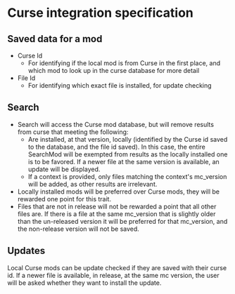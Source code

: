 # Curse integration specification

## Saved data for a mod

- Curse Id
    - For identifying if the local mod is from Curse in the first place, and which mod to look up in the curse database for more detail
- File Id
    - For identifying which exact file is installed, for update checking

## Search

- Search will access the Curse mod database, but will remove results from curse that meeting the following:
    - Are installed, at that version, locally (identified by the Curse id saved to the database, and the file id saved). In this case, the entire SearchMod will be exempted from results as the locally installed one is to be favored. If a newer file at the same version is available, an update will be displayed.
    - If a context is provided, only files matching the context's mc_version will be added, as other results are irrelevant.
- Locally installed mods will be preferred over Curse mods, they will be rewarded one point for this trait.
- Files that are not in release will not be rewarded a point that all other files are. If there is a file at the same mc_version that is slightly older than the un-released version it will be preferred for that mc_version, and the non-release version will not be saved.

## Updates

Local Curse mods can be update checked if they are saved with their curse id. If a newer file is available, in release, at the same mc version, the user will be asked whether they want to install the update.

